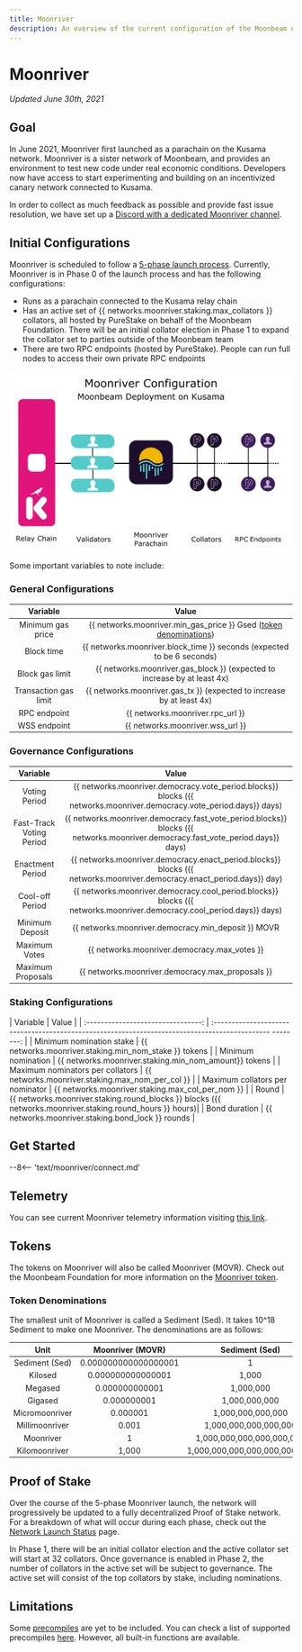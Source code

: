 ```yaml
---
title: Moonriver
description: An overview of the current configuration of the Moonbeam deployment on Kusama, Moonriver, and information on how to start building on it using Solidity.
---
```


# Moonriver

_Updated June 30th, 2021_

## Goal

In June 2021, Moonriver first launched as a parachain on the Kusama network. Moonriver is a sister network of Moonbeam, and provides an environment to test new code under real economic conditions. Developers now have access to start experimenting and building on an incentivized canary network connected to Kusama. 

In order to collect as much feedback as possible and provide fast issue resolution, we have set up a [Discord with a dedicated Moonriver channel](https://discord.gg/5TaUvbRvgM).

## Initial Configurations

Moonriver is scheduled to follow a [5-phase launch process](https://moonbeam.network/networks/moonriver/launch/). Currently, Moonriver is in Phase 0 of the launch process and has the following configurations:

- Runs as a parachain connected to the Kusama relay chain
- Has an active set of {{ networks.moonriver.staking.max_collators }} collators, all hosted by PureStake on behalf of the Moonbeam Foundation. There will be an initial collator election in Phase 1 to expand the collator set to parties outside of the Moonbeam team
- There are two RPC endpoints (hosted by PureStake). People can run full nodes to access their own private RPC endpoints

![Moonriver Diagram](/images/moonriver/moonriver-diagram.png)

Some important variables to note include:

### General Configurations

| Variable              | Value                                       |
|:---------------------:|:-------------------------------------------:|
| Minimum gas price     | {{ networks.moonriver.min_gas_price }} Gsed ([token denominations](#token-denominations)) |
| Block time            | {{ networks.moonriver.block_time }} seconds (expected to be 6 seconds) |
| Block gas limit       | {{ networks.moonriver.gas_block }} (expected to increase by at least 4x) |
| Transaction gas limit | {{ networks.moonriver.gas_tx }} (expected to increase by at least 4x) |
| RPC endpoint          | {{ networks.moonriver.rpc_url }} |
| WSS endpoint          | {{ networks.moonriver.wss_url }} |

### Governance Configurations

|             Variable             |                          Value                                                                                                    |
|:-------------------------------:|:---------------------------------------------------------------------------------------------------------------------------------:|
|  Voting Period                   | {{ networks.moonriver.democracy.vote_period.blocks}} blocks ({{ networks.moonriver.democracy.vote_period.days}} days)             |
|  Fast-Track Voting Period        | {{ networks.moonriver.democracy.fast_vote_period.blocks}} blocks ({{ networks.moonriver.democracy.fast_vote_period.days}} days)   |
|  Enactment Period                | {{ networks.moonriver.democracy.enact_period.blocks}} blocks ({{ networks.moonriver.democracy.enact_period.days}} day)            |
|  Cool-off Period                 | {{ networks.moonriver.democracy.cool_period.blocks}} blocks ({{ networks.moonriver.democracy.cool_period.days}} days)             |
|  Minimum Deposit                 | {{ networks.moonriver.democracy.min_deposit }} MOVR                                                                               |
|  Maximum Votes                   | {{ networks.moonriver.democracy.max_votes }}                                                                                      |
|  Maximum Proposals               | {{ networks.moonriver.democracy.max_proposals }}                                                                                  |

### Staking Configurations

|             Variable               |                                                  Value                                                   |
| :--------------------------------: | :--------------------------------------------------------------------------------------------- --------: |
|   Minimum nomination stake         | {{ networks.moonriver.staking.min_nom_stake }} tokens                                                    |
|   Minimum nomination               | {{ networks.moonriver.staking.min_nom_amount}} tokens                                                    |
|   Maximum nominators per collators | {{ networks.moonriver.staking.max_nom_per_col }}                                                         |
|   Maximum collators per nominator  | {{ networks.moonriver.staking.max_col_per_nom }}                                                         |
|   Round                            | {{ networks.moonriver.staking.round_blocks }} blocks ({{ networks.moonriver.staking.round_hours }} hours)|
|   Bond duration                    | {{ networks.moonriver.staking.bond_lock }} rounds                                                        |


## Get Started

--8<-- 'text/moonriver/connect.md'

## Telemetry

You can see current Moonriver telemetry information visiting [this link](https://telemetry.polkadot.io/#list/Moonriver).

## Tokens

The tokens on Moonriver will also be called Moonriver (MOVR). Check out the Moonbeam Foundation for more information on the [Moonriver token](https://moonbeam.foundation/moonriver-token/). 

### Token Denominations

The smallest unit of Moonriver is called a Sediment (Sed). It takes 10^18 Sediment to make one Moonriver. The denominations are as follows:

| Unit           | Moonriver (MOVR)     | Sediment (Sed)                |
|:--------------:|:--------------------:|:-----------------------------:|
| Sediment (Sed) | 0.000000000000000001 | 1                             |
| Kilosed        | 0.000000000000001    | 1,000                         |
| Megased        | 0.000000000001       | 1,000,000                     |
| Gigased        | 0.000000001          | 1,000,000,000                 |
| Micromoonriver | 0.000001             | 1,000,000,000,000             |
| Millimoonriver | 0.001                | 1,000,000,000,000,000         |
| Moonriver      | 1                    | 1,000,000,000,000,000,000     |
| Kilomoonriver  | 1,000                | 1,000,000,000,000,000,000,000 |


## Proof of Stake

Over the course of the 5-phase Moonriver launch, the network will progressively be updated to a fully decentralized Proof of Stake network. For a breakdown of what will occur during each phase, check out the [Network Launch Status](https://moonbeam.network/networks/moonriver/launch/) page.

In Phase 1, there will be an initial collator election and the active collator set will start at 32 collators. Once governance is enabled in Phase 2, the number of collators in the active set will be subject to governance. The active set will consist of the top collators by stake, including nominations.

## Limitations

Some [precompiles](https://docs.klaytn.com/smart-contract/precompiled-contracts) are yet to be included. You can check a list of supported precompiles [here](/integrations/precompiles/). However, all built-in functions are available.

